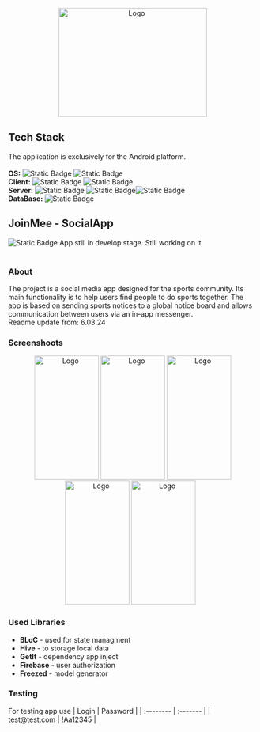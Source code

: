 <p align="center">
<img src="http://motyliar.webd.pro/social/appLogo.png" alt="Logo" width="300" height="220">

</p>



## Tech Stack
The application is exclusively for the Android platform.<br><br>
**OS:** ![Static Badge](https://img.shields.io/badge/Android-green) ![Static Badge](https://img.shields.io/badge/29.0-white?label=AndroidSDK&labelColor=green)<br>
**Client:**     ![Static Badge](https://img.shields.io/badge/3.13.2-white?label=flutter&labelColor=blue&color=white) ![Static Badge](https://img.shields.io/badge/3.1.0-white?label=dart&labelColor=blue&color=white)<br>
**Server:** ![Static Badge](https://img.shields.io/badge/JavaScript-yellow) ![Static Badge](https://img.shields.io/badge/NODE.JS-green)![Static Badge](https://img.shields.io/badge/Express-grey)<br>
**DataBase:** ![Static Badge](https://img.shields.io/badge/MongoDB--Atlas-white?label=NoSQL&labelColor=yellow)<br>
## JoinMee - SocialApp
![Static Badge](https://img.shields.io/badge/Important-red)
App still in develop stage. Still working on it<br><br>
### About
The project is a social media app designed for the sports community. Its main functionality is to help users find people to do sports together.
The app is based on sending sports notices to a global notice board and allows communication between users via an in-app messenger.
<br>Readme update from: 6.03.24

### Screenshoots
<p align="center" >
  <span style="margin-right: 10px;">
<img src="http://motyliar.webd.pro/social/screens/screen_one.jpg" alt="Logo" width="130" height="250" > 
<img src="http://motyliar.webd.pro/social/screens/screen_three.jpg" alt="Logo" width="130" height="250"> 
<img src="http://motyliar.webd.pro/social/screens/screen_four.jpg" alt="Logo" width="130" height="250">
<img src="http://motyliar.webd.pro/social/screens/screen_five.jpg" alt="Logo" width="130" height="250">
<img src="http://motyliar.webd.pro/social/screens/screen_seven.jpg" alt="Logo" width="130" height="250">
</p>

### Used Libraries
- **BLoC** - used for state managment
- **Hive** - to storage local data
- **GetIt** - dependency app inject
- **Firebase** - user authorization
- **Freezed** - model generator

### Testing
For testing app use
| Login         | Password |
| :--------     | :------- | 
| test@test.com | !Aa12345 |
<br>